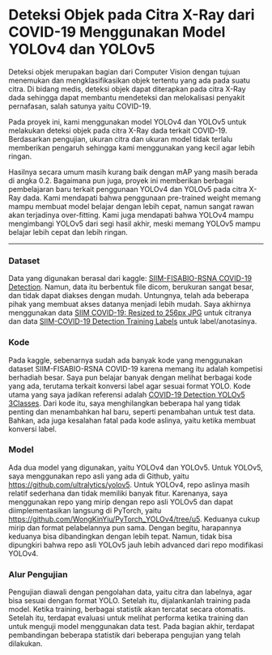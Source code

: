 # Deteksi Objek pada Citra X-Ray dari COVID-19 Menggunakan Model YOLOv4 dan YOLOv5

Deteksi objek merupakan bagian dari Computer Vision dengan tujuan menemukan dan mengklasifikasikan objek tertentu yang ada pada suatu citra. Di bidang medis, deteksi objek dapat diterapkan pada citra X-Ray dada sehingga dapat membantu mendeteksi dan melokalisasi penyakit pernafasan, salah satunya yaitu COVID-19. 

Pada proyek ini, kami menggunakan model YOLOv4 dan YOLOv5 untuk melakukan deteksi objek pada citra X-Ray dada terkait COVID-19. Berdasarkan pengujian, ukuran citra dan ukuran model tidak terlalu memberikan pengaruh sehingga kami menggunakan yang kecil agar lebih ringan. 

Hasilnya secara umum masih kurang baik dengan mAP yang masih berada di angka 0.2. Bagaimana pun juga, proyek ini memberikan berbagai pembelajaran baru terkait penggunaan YOLOv4 dan YOLOv5 pada citra X-Ray dada. Kami mendapati bahwa penggunaan pre-trained weight memang mampu membuat model belajar dengan lebih cepat, namun sangat rawan akan terjadinya over-fitting. Kami juga mendapati bahwa YOLOv4 mampu mengimbangi YOLOv5 dari segi hasil akhir, meski memang YOLOv5 mampu belajar lebih cepat dan lebih ringan.

---

### Dataset
Data yang digunakan berasal dari kaggle: [SIIM-FISABIO-RSNA COVID-19 Detection](https://www.kaggle.com/c/siim-covid19-detection/overview). Namun, data itu berbentuk file dicom, berukuran sangat besar, dan tidak dapat diakses dengan mudah. Untungnya, telah ada beberapa pihak yang membuat akses datanya menjadi lebih mudah. Saya akhirnya menggunakan data [SIIM COVID-19: Resized to 256px JPG](https://www.kaggle.com/xhlulu/siim-covid19-resized-to-256px-jpg) untuk citranya dan data [SIIM-COVID-19 Detection Training Labels](https://www.kaggle.com/ammarnassanalhajali/siimcovid19-detection-training-label) untuk label/anotasinya. 

### Kode
Pada kaggle, sebenarnya sudah ada banyak kode yang menggunakan dataset SIIM-FISABIO-RSNA COVID-19 karena memang itu adalah kompetisi berhadiah besar. Saya pun belajar banyak dengan melihat berbagai kode yang ada, terutama terkait konversi label agar sesuai format YOLO. Kode utama yang saya jadikan referensi adalah [COVID-19 Detection YOLOv5 3Classes](https://https://www.kaggle.com/ammarnassanalhajali/covid-19-detection-yolov5-3classes-training/notebook). Dari kode itu, saya menghilangkan beberapa hal yang tidak penting dan menambahkan hal baru, seperti penambahan untuk test data. Bahkan, ada juga kesalahan fatal pada kode aslinya, yaitu ketika membuat konversi label. 

### Model
Ada dua model yang digunakan, yaitu YOLOv4 dan YOLOv5. Untuk YOLOv5, saya menggunakan repo asli yang ada di Github, yaitu https://github.com/ultralytics/yolov5. Untuk YOLOv4, repo aslinya masih relatif sederhana dan tidak memiliki banyak fitur. Karenanya, saya menggunakan repo yang mirip dengan repo asli YOLOv5 dan dapat diimplementasikan langsung di PyTorch, yaitu https://github.com/WongKinYiu/PyTorch_YOLOv4/tree/u5. Keduanya cukup mirip dan format pelabelannya pun sama. Dengan begitu, harapannya keduanya bisa dibandingkan dengan lebih tepat. Namun, tidak bisa dipungkiri bahwa repo asli YOLOv5 jauh lebih advanced dari repo modifikasi YOLOv4. 

### Alur Pengujian
Pengujian diawali dengan pengolahan data, yaitu citra dan labelnya, agar bisa sesuai dengan format YOLO. Setelah itu, dijalankanlah training pada model. Ketika training, berbagai statistik akan tercatat secara otomatis. Setelah itu, terdapat evaluasi untuk melihat performa ketika training dan untuk menguji model menggunakan data test. Pada bagian akhir, terdapat pembandingan beberapa statistik dari beberapa pengujian yang telah dilakukan. 

